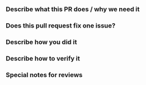 <!--  Thanks for submitting a pull request! Here are some tips for you:
1. Please make sure you have read and understood the contributing guidelines: https://github.com/zexiplus/chaosblade/blob/master/CONTRIBUTING.md
2. Please make sure the PR has a corresponding issue.
-->

### Describe what this PR does / why we need it


### Does this pull request fix one issue?

<!--If that, add "Fixes #xxxx" below in the next line. For example, Fixes #15. Otherwise, add "NONE" -->

### Describe how you did it


### Describe how to verify it


### Special notes for reviews
